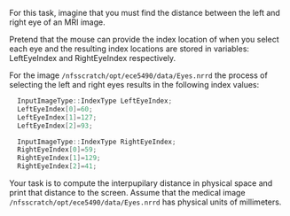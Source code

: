 For this task, imagine that you must find the distance
between the left and right eye of an MRI image.

Pretend that the mouse can provide the index location
of when you select each eye and the resulting index locations
are stored in variables: LeftEyeIndex and RightEyeIndex respectively.

For the image `/nfsscratch/opt/ece5490/data/Eyes.nrrd` the process of selecting the left and right eyes
results in the following index values:

```cpp
  InputImageType::IndexType LeftEyeIndex;
  LeftEyeIndex[0]=60;
  LeftEyeIndex[1]=127;
  LeftEyeIndex[2]=93;

  InputImageType::IndexType RightEyeIndex;
  RightEyeIndex[0]=59;
  RightEyeIndex[1]=129;
  RightEyeIndex[2]=41;
```

Your task is to compute the interpupilary distance in physical space and
print that distance to the screen.  Assume that the medical image 
`/nfsscratch/opt/ece5490/data/Eyes.nrrd` has physical units of millimeters.
